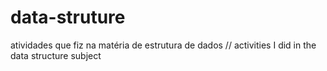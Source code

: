 # data-struture
atividades que fiz na matéria de estrutura de dados // activities I did in the data structure subject
